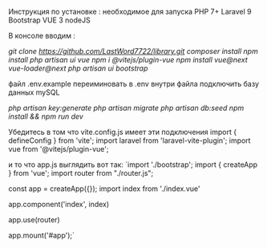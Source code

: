 Инструкция по установке : 
необходимое для запуска 
    PHP 7+
    Laravel 9
    Bootstrap 
    VUE 3
    nodeJS 
    

В консоле вводим :

_git clone https://github.com/LastWord7722/library.git
composer install
npm  install
php artisan ui vue
npm i @vitejs/plugin-vue
npm install vue@next vue-loader@next
php artisan ui bootstrap_

файл .env.example переиминовать в .env  внутри файла подключить базу данных mySQL

_php artisan key:generate
php artisan migrate
php artisan db:seed
npm  install && npm run dev_




Убедитесь в том что vite.config.js имеет эти подключения
import { defineConfig } from 'vite';
import laravel from 'laravel-vite-plugin';
import vue from '@vitejs/plugin-vue';

и то что app.js  выглядить вот так:
`import './bootstrap';
import { createApp } from 'vue';
import router from "./router.js";


const app = createApp({});
import index from './index.vue'

app.component('index', index)

app.use(router)

app.mount('#app');`